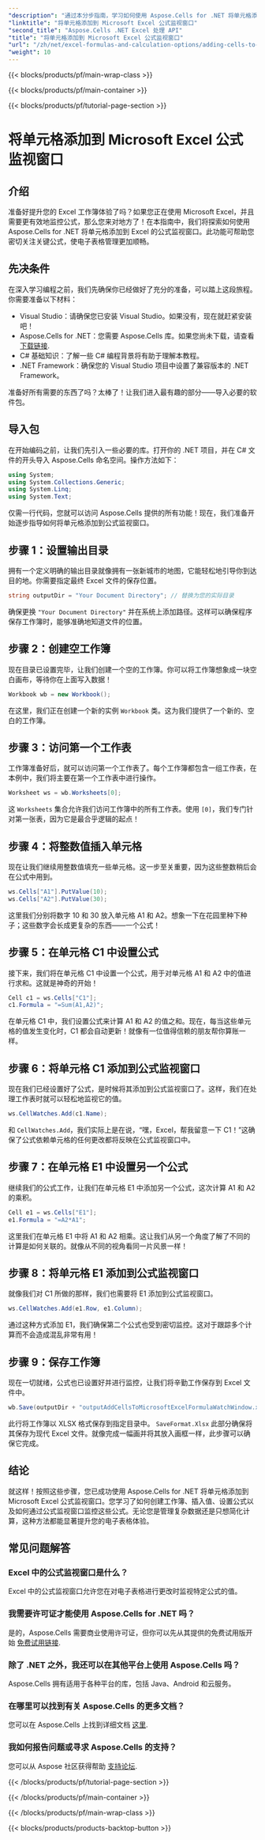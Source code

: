 ```yaml
---
"description": "通过本分步指南，学习如何使用 Aspose.Cells for .NET 将单元格添加到 Excel 公式监视窗口。简单高效。"
"linktitle": "将单元格添加到 Microsoft Excel 公式监视窗口"
"second_title": "Aspose.Cells .NET Excel 处理 API"
"title": "将单元格添加到 Microsoft Excel 公式监视窗口"
"url": "/zh/net/excel-formulas-and-calculation-options/adding-cells-to-microsoft-excel-formula-watch-window/"
"weight": 10
---
```


{{< blocks/products/pf/main-wrap-class >}}

{{< blocks/products/pf/main-container >}}

{{< blocks/products/pf/tutorial-page-section >}}

# 将单元格添加到 Microsoft Excel 公式监视窗口

## 介绍

准备好提升您的 Excel 工作簿体验了吗？如果您正在使用 Microsoft Excel，并且需要更有效地监控公式，那么您来对地方了！在本指南中，我们将探索如何使用 Aspose.Cells for .NET 将单元格添加到 Excel 的公式监视窗口。此功能可帮助您密切关注关键公式，使电子表格管理更加顺畅。

## 先决条件

在深入学习编程之前，我们先确保你已经做好了充分的准备，可以踏上这段旅程。你需要准备以下材料：

- Visual Studio：请确保您已安装 Visual Studio。如果没有，现在就赶紧安装吧！
- Aspose.Cells for .NET：您需要 Aspose.Cells 库。如果您尚未下载，请查看 [下载链接](https://releases。aspose.com/cells/net/).
- C# 基础知识：了解一些 C# 编程背景将有助于理解本教程。
- .NET Framework：确保您的 Visual Studio 项目中设置了兼容版本的 .NET Framework。

准备好所有需要的东西了吗？太棒了！让我们进入最有趣的部分——导入必要的软件包。

## 导入包

在开始编码之前，让我们先引入一些必要的库。打开你的 .NET 项目，并在 C# 文件的开头导入 Aspose.Cells 命名空间。操作方法如下：

```csharp
using System;
using System.Collections.Generic;
using System.Linq;
using System.Text;
```

仅需一行代码，您就可以访问 Aspose.Cells 提供的所有功能！现在，我们准备开始逐步指导如何将单元格添加到公式监视窗口。

## 步骤 1：设置输出目录

拥有一个定义明确的输出目录就像拥有一张新城市的地图，它能轻松地引导你到达目的地。你需要指定最终 Excel 文件的保存位置。

```csharp
string outputDir = "Your Document Directory"; // 替换为您的实际目录
```

确保更换 `"Your Document Directory"` 并在系统上添加路径。这样可以确保程序保存工作簿时，能够准确地知道文件的位置。

## 步骤 2：创建空工作簿

现在目录已设置完毕，让我们创建一个空的工作簿。你可以将工作簿想象成一块空白画布，等待你在上面写入数据！

```csharp
Workbook wb = new Workbook();
```

在这里，我们正在创建一个新的实例 `Workbook` 类。这为我们提供了一个新的、空白的工作簿。 

## 步骤 3：访问第一个工作表

工作簿准备好后，就可以访问第一个工作表了。每个工作簿都包含一组工作表，在本例中，我们将主要在第一个工作表中进行操作。

```csharp
Worksheet ws = wb.Worksheets[0];
```

这 `Worksheets` 集合允许我们访问工作簿中的所有工作表。使用 `[0]`，我们专门针对第一张表，因为它是最合乎逻辑的起点！

## 步骤 4：将整数值插入单元格

现在让我们继续用整数值填充一些单元格。这一步至关重要，因为这些整数稍后会在公式中用到。

```csharp
ws.Cells["A1"].PutValue(10);
ws.Cells["A2"].PutValue(30);
```

这里我们分别将数字 10 和 30 放入单元格 A1 和 A2。想象一下在花园里种下种子；这些数字会长成更复杂的东西——一个公式！ 

## 步骤 5：在单元格 C1 中设置公式

接下来，我们将在单元格 C1 中设置一个公式，用于对单元格 A1 和 A2 中的值进行求和。这就是神奇的开始！

```csharp
Cell c1 = ws.Cells["C1"];
c1.Formula = "=Sum(A1,A2)";
```

在单元格 C1 中，我们设置公式来计算 A1 和 A2 的值之和。现在，每当这些单元格的值发生变化时，C1 都会自动更新！就像有一位值得信赖的朋友帮你算账一样。

## 步骤 6：将单元格 C1 添加到公式监视窗口

现在我们已经设置好了公式，是时候将其添加到公式监视窗口了。这样，我们在处理工作表时就可以轻松地监视它的值。

```csharp
ws.CellWatches.Add(c1.Name);
```

和 `CellWatches.Add`，我们实际上是在说，“嘿，Excel，帮我留意一下 C1！”这确保了公式依赖单元格的任何更改都将反映在公式监视窗口中。

## 步骤 7：在单元格 E1 中设置另一个公式

继续我们的公式工作，让我们在单元格 E1 中添加另一个公式，这次计算 A1 和 A2 的乘积。

```csharp
Cell e1 = ws.Cells["E1"];
e1.Formula = "=A2*A1";
```

这里我们在单元格 E1 中将 A1 和 A2 相乘。这让我们从另一个角度了解了不同的计算是如何关联的。就像从不同的视角看同一片风景一样！

## 步骤 8：将单元格 E1 添加到公式监视窗口

就像我们对 C1 所做的那样，我们也需要将 E1 添加到公式监视窗口。

```csharp
ws.CellWatches.Add(e1.Row, e1.Column);
```

通过这种方式添加 E1，我们确保第二个公式也受到密切监控。这对于跟踪多个计算而不会造成混乱非常有用！

## 步骤 9：保存工作簿

现在一切就绪，公式也已设置好并进行监控，让我们将辛勤工作保存到 Excel 文件中。

```csharp
wb.Save(outputDir + "outputAddCellsToMicrosoftExcelFormulaWatchWindow.xlsx", SaveFormat.Xlsx);
```

此行将工作簿以 XLSX 格式保存到指定目录中。 `SaveFormat.Xlsx` 此部分确保将其保存为现代 Excel 文件。就像完成一幅画并将其放入画框一样，此步骤可以确保它完成。

## 结论

就这样！按照这些步骤，您已成功使用 Aspose.Cells for .NET 将单元格添加到 Microsoft Excel 公式监视窗口。您学习了如何创建工作簿、插入值、设置公式以及如何通过公式监视窗口监控这些公式。无论您是管理复杂数据还是只想简化计算，这种方法都能显著提升您的电子表格体验。

## 常见问题解答

### Excel 中的公式监视窗口是什么？  
Excel 中的公式监视窗口允许您在对电子表格进行更改时监视特定公式的值。

### 我需要许可证才能使用 Aspose.Cells for .NET 吗？  
是的，Aspose.Cells 需要商业使用许可证，但你可以先从其提供的免费试用版开始 [免费试用链接](https://releases。aspose.com/).

### 除了 .NET 之外，我还可以在其他平台上使用 Aspose.Cells 吗？  
Aspose.Cells 拥有适用于各种平台的库，包括 Java、Android 和云服务。

### 在哪里可以找到有关 Aspose.Cells 的更多文档？  
您可以在 Aspose.Cells 上找到详细文档 [这里](https://reference。aspose.com/cells/net/).

### 我如何报告问题或寻求 Aspose.Cells 的支持？  
您可以从 Aspose 社区获得帮助 [支持论坛](https://forum。aspose.com/c/cells/9).


{{< /blocks/products/pf/tutorial-page-section >}}

{{< /blocks/products/pf/main-container >}}

{{< /blocks/products/pf/main-wrap-class >}}

{{< blocks/products/products-backtop-button >}}